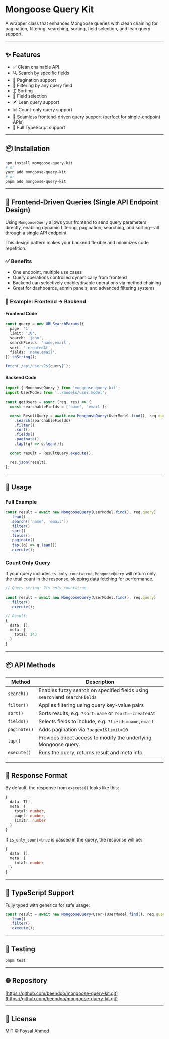 ﻿# Mongoose Query Kit

A wrapper class that enhances Mongoose queries with clean chaining for pagination, filtering, searching, sorting, field selection, and lean query support.

---

## ✨ Features

- ✅ Clean chainable API
- 🔍 Search by specific fields
- 📑 Pagination support
- 🔢 Filtering by any query field
- ↕️ Sorting
- 🔐 Field selection
- 🪶 Lean query support
- 📊 Count-only query support
- 🔗 Seamless frontend-driven query support (perfect for single-endpoint APIs)
- 🧠 Full TypeScript support

---

## 📦 Installation

```bash
npm install mongoose-query-kit
# or
yarn add mongoose-query-kit
# or
pnpm add mongoose-query-kit
```

---

## 🔗 Frontend-Driven Queries (Single API Endpoint Design)

Using `MongooseQuery` allows your frontend to send query parameters directly, enabling dynamic filtering, pagination, searching, and sorting—all through a single API endpoint.

This design pattern makes your backend flexible and minimizes code repetition.

### ✅ Benefits

- One endpoint, multiple use cases
- Query operations controlled dynamically from frontend
- Backend can selectively enable/disable operations via method chaining
- Great for dashboards, admin panels, and advanced filtering systems

### 📲 Example: Frontend → Backend

#### Frontend Code

```ts
const query = new URLSearchParams({
  page: '1',
  limit: '10',
  search: 'john',
  searchFields: 'name,email',
  sort: '-createdAt',
  fields: 'name,email',
}).toString();

fetch(`/api/users?${query}`);
```

#### Backend Code

```ts
import { MongooseQuery } from 'mongoose-query-kit';
import UserModel from '../models/user.model';

const getUsers = async (req, res) => {
  const searchableFields = ['name', 'email'];

  const ResultQuery = await new MongooseQuery(UserModel.find(), req.query)
    .search(searchableFields)
    .filter()
    .sort()
    .fields()
    .paginate()
    .tap((q) => q.lean());

  const result = ResultQuery.execute();

  res.json(result);
};
```

---

## 🧠 Usage

### Full Example

```ts
const result = await new MongooseQuery(UserModel.find(), req.query)
  .lean()
  .search(['name', 'email'])
  .filter()
  .sort()
  .fields()
  .paginate()
  .tap((q) => q.lean())
  .execute();
```

### Count Only Query

If your query includes `is_only_count=true`, `MongooseQuery` will return only the total count in the response, skipping data fetching for performance.

```ts
// Query string: ?is_only_count=true

const result = await new MongooseQuery(UserModel.find(), req.query)
  .filter()
  .execute();

// Result:
{
  data: [],
  meta: {
    total: 143
  }
}
```

---

## 📦 API Methods

| Method       | Description                                                                |
| ------------ | -------------------------------------------------------------------------- |
| `search()`   | Enables fuzzy search on specified fields using `search` and `searchFields` |
| `filter()`   | Applies filtering using query key-value pairs                              |
| `sort()`     | Sorts results, e.g. `?sort=name` or `?sort=-createdAt`                     |
| `fields()`   | Selects fields to include, e.g. `?fields=name,email`                       |
| `paginate()` | Adds pagination via `?page=1&limit=10`                                     |
| `tap()`      | Provides direct access to modify the underlying Mongoose query.            |
| `execute()`  | Runs the query, returns result and meta info                               |

---

## 🧾 Response Format

By default, the response from `execute()` looks like this:

```ts
{
  data: T[],
  meta: {
    total: number,
    page?: number,
    limit?: number
  }
}
```

If `is_only_count=true` is passed in the query, the response will be:

```ts
{
  data: [],
  meta: {
    total: number
  }
}
```

---

## 🧪 TypeScript Support

Fully typed with generics for safe usage:

```ts
const result = await new MongooseQuery<User>(UserModel.find(), req.query)
  .lean()
  .filter()
  .execute();
```

---

## 🧪 Testing

```bash
pnpm test
```

---

## 🌐 Repository

[https://github.com/beendoo/mongoose-query-kit.git](https://github.com/beendoo/mongoose-query-kit.git)

---

## 📝 License

MIT © [Foysal Ahmed](https://github.com/foysalahmedmin)

<!--
npm version patch   # for 1.0.0 -> 1.0.1
npm version minor   # for 1.0.0 -> 1.1.0
npm version major   # for 1.0.0 -> 2.0.0
-->
